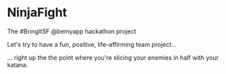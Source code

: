 NinjaFight
==========

The #BringItSF @bemyapp hackathon project

Let's try to have a fun, positive, life-affirming team project...

... right up the the point where you're slicing your enemies in half with your katana.

